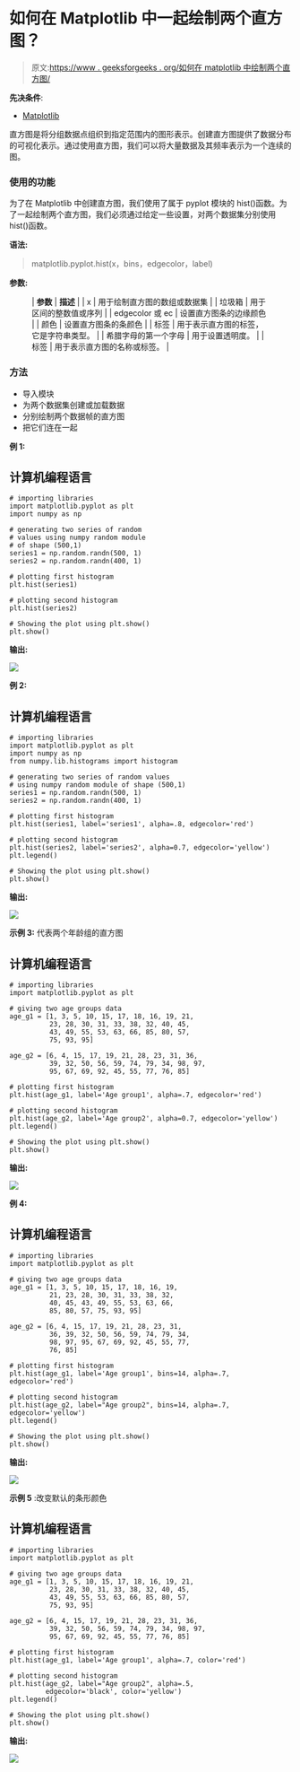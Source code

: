 # 如何在 Matplotlib 中一起绘制两个直方图？

> 原文:[https://www . geeksforgeeks . org/如何在 matplotlib 中绘制两个直方图/](https://www.geeksforgeeks.org/how-to-plot-two-histograms-together-in-matplotlib/)

**先决条件**:

*   [Matplotlib](https://www.geeksforgeeks.org/python-introduction-matplotlib/)

直方图是将分组数据点组织到指定范围内的图形表示。创建直方图提供了数据分布的可视化表示。通过使用直方图，我们可以将大量数据及其频率表示为一个连续的图。

### 使用的功能

为了在 Matplotlib 中创建直方图，我们使用了属于 pyplot 模块的 hist()函数。为了一起绘制两个直方图，我们必须通过给定一些设置，对两个数据集分别使用 hist()函数。

**语法:**

> matplotlib.pyplot.hist(x，bins，edgecolor，label)

**参数:**

<figure class="table">

| **参数** | **描述** |
| x | 用于绘制直方图的数组或数据集 |
| 垃圾箱 | 用于区间的整数值或序列 |
| edgecolor 或 ec | 设置直方图条的边缘颜色 |
| 颜色 | 设置直方图条的条颜色 |
| 标签 | 用于表示直方图的标签，它是字符串类型。 |
| 希腊字母的第一个字母 | 用于设置透明度。 |
| 标签 | 用于表示直方图的名称或标签。 |

</figure>

### 方法

*   导入模块
*   为两个数据集创建或加载数据
*   分别绘制两个数据帧的直方图
*   把它们连在一起

**例 1:**

## 计算机编程语言

```
# importing libraries
import matplotlib.pyplot as plt
import numpy as np

# generating two series of random 
# values using numpy random module 
# of shape (500,1)
series1 = np.random.randn(500, 1)
series2 = np.random.randn(400, 1)

# plotting first histogram
plt.hist(series1)

# plotting second histogram
plt.hist(series2)

# Showing the plot using plt.show()
plt.show()
```

**输出:**

![](img/9c13ca1c5d61cdf4c069f48c6b5dec98.png)

**例 2:**

## 计算机编程语言

```
# importing libraries
import matplotlib.pyplot as plt
import numpy as np
from numpy.lib.histograms import histogram

# generating two series of random values 
# using numpy random module of shape (500,1)
series1 = np.random.randn(500, 1)
series2 = np.random.randn(400, 1)

# plotting first histogram
plt.hist(series1, label='series1', alpha=.8, edgecolor='red')

# plotting second histogram
plt.hist(series2, label='series2', alpha=0.7, edgecolor='yellow')
plt.legend()

# Showing the plot using plt.show()
plt.show()
```

**输出:**

![](img/f8fbffccd520c87431d87400b5dacbc8.png)

**示例 3:** 代表两个年龄组的直方图

## 计算机编程语言

```
# importing libraries
import matplotlib.pyplot as plt

# giving two age groups data
age_g1 = [1, 3, 5, 10, 15, 17, 18, 16, 19, 21,
          23, 28, 30, 31, 33, 38, 32, 40, 45, 
          43, 49, 55, 53, 63, 66, 85, 80, 57, 
          75, 93, 95]

age_g2 = [6, 4, 15, 17, 19, 21, 28, 23, 31, 36,
          39, 32, 50, 56, 59, 74, 79, 34, 98, 97,
          95, 67, 69, 92, 45, 55, 77, 76, 85]

# plotting first histogram
plt.hist(age_g1, label='Age group1', alpha=.7, edgecolor='red')

# plotting second histogram
plt.hist(age_g2, label='Age group2', alpha=0.7, edgecolor='yellow')
plt.legend()

# Showing the plot using plt.show()
plt.show()
```

**输出:**

![](img/552bfc2f00c4ea462783d5722a184335.png)

**例 4:**

## 计算机编程语言

```
# importing libraries
import matplotlib.pyplot as plt

# giving two age groups data
age_g1 = [1, 3, 5, 10, 15, 17, 18, 16, 19,
          21, 23, 28, 30, 31, 33, 38, 32, 
          40, 45, 43, 49, 55, 53, 63, 66, 
          85, 80, 57, 75, 93, 95]

age_g2 = [6, 4, 15, 17, 19, 21, 28, 23, 31, 
          36, 39, 32, 50, 56, 59, 74, 79, 34, 
          98, 97, 95, 67, 69, 92, 45, 55, 77,
          76, 85]

# plotting first histogram
plt.hist(age_g1, label='Age group1', bins=14, alpha=.7, edgecolor='red')

# plotting second histogram
plt.hist(age_g2, label="Age group2", bins=14, alpha=.7, edgecolor='yellow')
plt.legend()

# Showing the plot using plt.show()
plt.show()
```

**输出:**

![](img/a61432c848170482e59f52e14997e2f2.png)

**示例 5** :改变默认的条形颜色

## 计算机编程语言

```
# importing libraries
import matplotlib.pyplot as plt

# giving two age groups data
age_g1 = [1, 3, 5, 10, 15, 17, 18, 16, 19, 21,
          23, 28, 30, 31, 33, 38, 32, 40, 45, 
          43, 49, 55, 53, 63, 66, 85, 80, 57, 
          75, 93, 95]

age_g2 = [6, 4, 15, 17, 19, 21, 28, 23, 31, 36,
          39, 32, 50, 56, 59, 74, 79, 34, 98, 97,
          95, 67, 69, 92, 45, 55, 77, 76, 85]

# plotting first histogram
plt.hist(age_g1, label='Age group1', alpha=.7, color='red')

# plotting second histogram
plt.hist(age_g2, label="Age group2", alpha=.5,
         edgecolor='black', color='yellow')
plt.legend()

# Showing the plot using plt.show()
plt.show()
```

**输出:**

![](img/1c94ab44cb6533b5238d9360a10185ec.png)